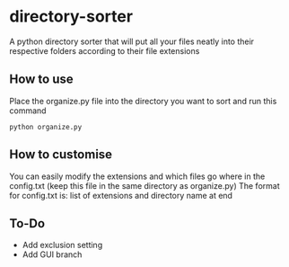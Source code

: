 # directory-sorter
A python directory sorter that will put all your files neatly into their respective folders according to their file extensions

## How to use

Place the organize.py file into the directory you want to sort and run this command

``` shell
python organize.py
```

## How to customise

You can easily modify the extensions and which files go where in the config.txt (keep this file in the same directory as organize.py)
The format for config.txt is: list of extensions and directory name at end 


## To-Do

 - Add exclusion setting
 - Add GUI branch